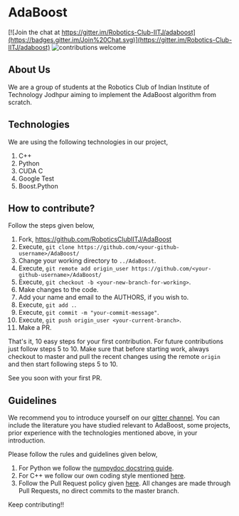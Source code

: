 AdaBoost
========

[![Join the chat at https://gitter.im/Robotics-Club-IITJ/adaboost](https://badges.gitter.im/Join%20Chat.svg)](https://gitter.im/Robotics-Club-IITJ/adaboost) ![contributions welcome](https://img.shields.io/badge/contributions-welcome-brightgreen.svg?style=flat)

About Us
--------

We are a group of students at the Robotics Club of Indian Institute of Technology Jodhpur
aiming to implement the AdaBoost algorithm from scratch.

Technologies
------------

We are using the following technologies in our project,

1. C++
2. Python
3. CUDA C
4. Google Test
5. Boost.Python

How to contribute?
------------------

Follow the steps given below,

1. Fork, https://github.com/RoboticsClubIITJ/AdaBoost
2. Execute, `git clone https://github.com/<your-github-username>/AdaBoost/`
3. Change your working directory to `../AdaBoost`.
4. Execute, `git remote add origin_user https://github.com/<your-github-username>/AdaBoost/`
5. Execute, `git checkout -b <your-new-branch-for-working>`.
6. Make changes to the code.
7. Add your name and email to the AUTHORS, if you wish to.
8. Execute, `git add .`.
9. Execute, `git commit -m "your-commit-message"`.
10. Execute, `git push origin_user <your-current-branch>`.
11. Make a PR.

That's it, 10 easy steps for your first contribution. For future contributions just follow steps 5 to 10. Make sure that before starting work, always checkout to master and pull the recent changes using the remote `origin` and then start following steps 5 to 10.

See you soon with your first PR.

Guidelines
----------

We recommend you to introduce yourself on our [gitter channel](https://gitter.im/Robotics-Club-IITJ/adaboost). You can include the literature you have studied relevant to AdaBoost, some projects, prior experience with the technologies mentioned above, in your introduction.

Please follow the rules and guidelines given below,

1. For Python we follow the [numpydoc docstring guide](https://numpydoc.readthedocs.io/en/latest/format.html).
2. For C++ we follow our own coding style mentioned [here](https://github.com/RoboticsClubIITJ/AdaBoost/issues/2#issuecomment-569714848).
3. Follow the Pull Request policy given [here](https://github.com/RoboticsClubIITJ/AdaBoost/wiki/Pull-Request-Policy). All changes are made through Pull Requests, no direct commits to the master branch.

Keep contributing!!
